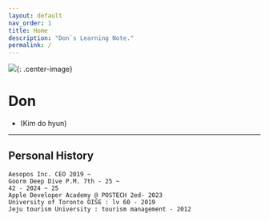 ```yaml
---
layout: default
nav_order: 1
title: Home
description: "Don`s Learning Note."
permalink: /
---
```


![](../../assets/images/Donsmemo.png){: .center-image}

# Don
- (Kim do hyun)

---

## Personal History
```
Aesopos Inc. CEO 2019 ~
Goorm Deep Dive P.M. 7th - 25 ~ 
42 - 2024 ~ 25
Apple Developer Academy @ POSTECH 2ed- 2023
University of Toronto OISE : lv 60 - 2019
Jeju tourism University : tourism management - 2012
```
